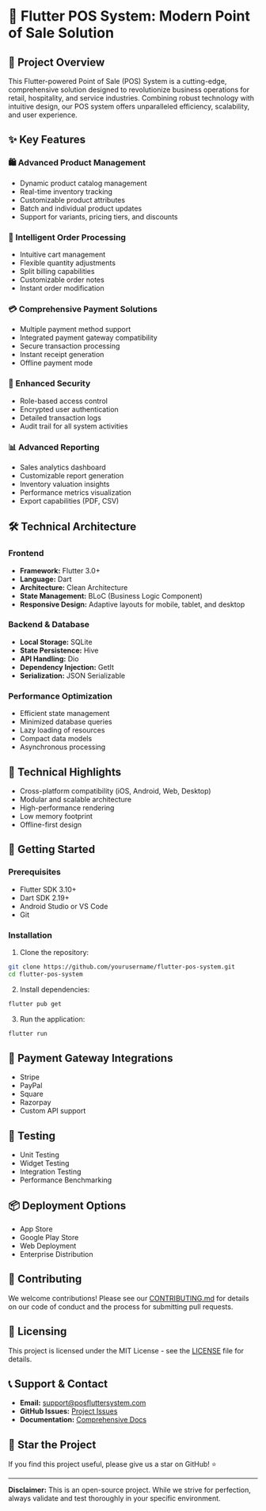 # 🚀 Flutter POS System: Modern Point of Sale Solution

## 📝 Project Overview

This Flutter-powered Point of Sale (POS) System is a cutting-edge, comprehensive solution designed to revolutionize business operations for retail, hospitality, and service industries. Combining robust technology with intuitive design, our POS system offers unparalleled efficiency, scalability, and user experience.

## ✨ Key Features

### 🛍️ Advanced Product Management
- Dynamic product catalog management
- Real-time inventory tracking
- Customizable product attributes
- Batch and individual product updates
- Support for variants, pricing tiers, and discounts

### 🛒 Intelligent Order Processing
- Intuitive cart management
- Flexible quantity adjustments
- Split billing capabilities
- Customizable order notes
- Instant order modification

### 💳 Comprehensive Payment Solutions
- Multiple payment method support
- Integrated payment gateway compatibility
- Secure transaction processing
- Instant receipt generation
- Offline payment mode

### 🔐 Enhanced Security
- Role-based access control
- Encrypted user authentication
- Detailed transaction logs
- Audit trail for all system activities

### 📊 Advanced Reporting
- Sales analytics dashboard
- Customizable report generation
- Inventory valuation insights
- Performance metrics visualization
- Export capabilities (PDF, CSV)

## 🛠️ Technical Architecture

### Frontend
- **Framework:** Flutter 3.0+
- **Language:** Dart
- **Architecture:** Clean Architecture
- **State Management:** BLoC (Business Logic Component)
- **Responsive Design:** Adaptive layouts for mobile, tablet, and desktop

### Backend & Database
- **Local Storage:** SQLite
- **State Persistence:** Hive
- **API Handling:** Dio
- **Dependency Injection:** GetIt
- **Serialization:** JSON Serializable

### Performance Optimization
- Efficient state management
- Minimized database queries
- Lazy loading of resources
- Compact data models
- Asynchronous processing

## 🔬 Technical Highlights

- Cross-platform compatibility (iOS, Android, Web, Desktop)
- Modular and scalable architecture
- High-performance rendering
- Low memory footprint
- Offline-first design

## 🚀 Getting Started

### Prerequisites
- Flutter SDK 3.10+
- Dart SDK 2.19+
- Android Studio or VS Code
- Git

### Installation

1. Clone the repository:
```bash
git clone https://github.com/yourusername/flutter-pos-system.git
cd flutter-pos-system
```

2. Install dependencies:
```bash
flutter pub get
```

3. Run the application:
```bash
flutter run
```

## 🔌 Payment Gateway Integrations
- Stripe
- PayPal
- Square
- Razorpay
- Custom API support

## 🧪 Testing
- Unit Testing
- Widget Testing
- Integration Testing
- Performance Benchmarking

## 📦 Deployment Options
- App Store
- Google Play Store
- Web Deployment
- Enterprise Distribution

## 🤝 Contributing
We welcome contributions! Please see our [CONTRIBUTING.md](CONTRIBUTING.md) for details on our code of conduct and the process for submitting pull requests.

## 📄 Licensing
This project is licensed under the MIT License - see the [LICENSE](LICENSE) file for details.

## 📞 Support & Contact
- **Email:** support@posfluttersystem.com
- **GitHub Issues:** [Project Issues](https://github.com/yourusername/flutter-pos-system/issues)
- **Documentation:** [Comprehensive Docs](https://docs.posfluttersystem.com)

## 🌟 Star the Project
If you find this project useful, please give us a star on GitHub! ⭐

---

**Disclaimer:** This is an open-source project. While we strive for perfection, always validate and test thoroughly in your specific environment.
